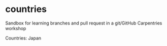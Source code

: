 # countries


Sandbox for learning branches and pull request in a git/GitHub Carpentries workshop

Countries: 
Japan 
